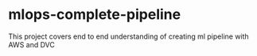 # mlops-complete-pipeline
This project covers end to end understanding of creating ml pipeline with AWS and DVC
